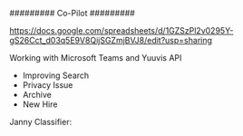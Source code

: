 #########
Co-Pilot
#########


https://docs.google.com/spreadsheets/d/1GZSzPl2v0295Y-gS26Cct_d03q5E9V8QijSGZmjBVJ8/edit?usp=sharing


Working with Microsoft Teams and Yuuvis API

* Improving Search
* Privacy Issue
* Archive
* New Hire

Janny Classifier:
